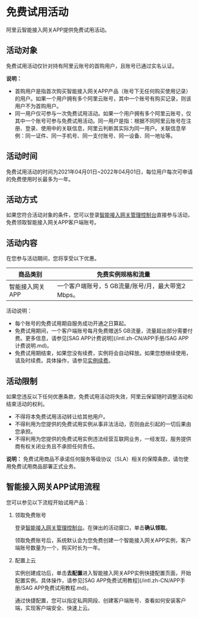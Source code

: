 # 免费试用活动

阿里云智能接入网关APP提供免费试用活动。

## 活动对象

免费试用活动仅针对持有阿里云账号的首购用户，且账号已通过实名认证。

**说明：**

-   首购用户是指首次购买智能接入网关APP产品（账号下无任何购买使用记录）的用户。如果一个用户拥有多个阿里云账号，其中一个账号有购买记录，则该用户不为首购用户。
-   同一用户仅可参与一次免费试用活动。如果一个用户拥有多个阿里云账号，仅其中一个账号可参与免费试用活动。同一用户是指：根据不同阿里云账号在注册、登录、使用中的关联信息，阿里云判断其实际为同一用户。关联信息举例：同一证件、同一手机号、同一支付账号、同一设备、同一地址等。

## 活动时间

免费试用活动的时间为2021年04月01日~2022年04月01日，每位用户每次可申请的免费使用时长最多为一年。

## 活动方式

如果您符合活动对象的条件，您可以登录[智能接入网关管理控制台](https://smartag.console.aliyun.com/software/cn-shanghai/softwares)直接参与活动，免费领取智能接入网关APP客户端账号。

## 活动内容

在您参与活动期间，您将享受以下优惠。

|商品类别|免费实例规格和流量|
|----|---------|
|智能接入网关APP|一个客户端账号，5 GB流量/账号/月，最大带宽2 Mbps。|

活动说明：

-   每个账号的免费试用期自服务成功开通之日算起。
-   免费试用期间，一个客户端账号每月免费赠送5 GB流量，流量超出部分需要付费。更多信息，请参见[SAG APP计费说明](/intl.zh-CN/APP手册/SAG APP计费说明.md)。
-   免费试用期结束，如果您没有续费，实例将会自动释放。如果您想继续使用，请及时续费。具体操作，请参见[实例续费](/intl.zh-CN/APP手册/管理员操作指南/实例续费.md)。

## 活动限制

如果您违反以下任何优惠条款，免费试用活动将失效，阿里云保留随时调整活动和结束活动的权利。

-   不得将本免费试用活动转让给其他用户。
-   不得利用为您提供的免费试用实例从事非法活动，否则由此引起的一切后果由您承担。
-   不得利用为您提供的免费试用实例违法经营互联网业务，一经发现，服务提供商有权关闭业务且不承担任何责任。

**说明：** 免费试用商品不承诺任何服务等级协议（SLA）相关的保障条款，请勿使用免费试用商品部署正式业务。

## 智能接入网关APP试用流程

您可以参见以下流程开始试用产品：

1.  领取免费账号

    登录[智能接入网关管理控制台](https://smartag.console.aliyun.com/software/cn-shanghai/softwares)。在弹出的活动窗口，单击**确认领取**。

    领取免费账号后，系统默认会为您免费创建一个智能接入网关APP实例，客户端账号数量为一个，购买时长为一年。

2.  配置上云

    实例创建成功后，单击**去配置**进入智能接入网关APP实例快捷配置页面，开始配置实例。具体操作，请参见[SAG APP免费试用教程](/intl.zh-CN/APP手册/SAG APP免费试用教程.md)。

    通过快捷配置，您可以指定私网网段、创建客户端账号、查看如何安装客户端，实现客户端安全、快速上云。


